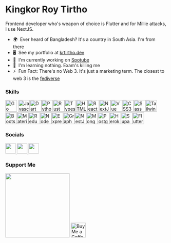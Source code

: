 Kingkor Roy Tirtho
===================================

Frontend developer who's weapon of choice is Flutter and for Millie attacks, I use NextJS.

* 🌍  Ever heard of Bangladesh? It's a country in South Asia. I'm from there
* 🖥️  See my portfolio at [krtirtho.dev](https://krtirtho.dev)
* 🚀  I'm currently working on [Spotube](http://github.com/KRTirtho/spotube)
* 🧠  I'm learning nothing. Exam's killing me
* ⚡  Fun Fact: There's no Web 3. It's just a marketing term. The closest to web 3 is the [fediverse](https://fediverse.party/)


### Skills

<p align="left">
  <a href="https://go.dev/doc/" target="_blank" rel="noreferrer">
    <img src="https://raw.githubusercontent.com/danielcranney/readme-generator/main/public/icons/skills/go-colored.svg" width="36" height="36" alt="Go" />
  </a>
  <a href="https://developer.mozilla.org/en-US/docs/Web/JavaScript" target="_blank" rel="noreferrer">
    <img src="https://raw.githubusercontent.com/danielcranney/readme-generator/main/public/icons/skills/javascript-colored.svg" width="36" height="36" alt="Javascript" /></a
  ><a href="https://dart.dev/" target="_blank" rel="noreferrer"
    ><img src="https://raw.githubusercontent.com/danielcranney/readme-generator/main/public/icons/skills/dart-colored.svg" width="36" height="36" alt="Dart" /></a
  ><a href="https://www.python.org/" target="_blank" rel="noreferrer"
    ><img src="https://raw.githubusercontent.com/danielcranney/readme-generator/main/public/icons/skills/python-colored.svg" width="36" height="36" alt="Python" /></a
  ><a href="https://www.rust-lang.org/" target="_blank" rel="noreferrer"
    ><img src="https://raw.githubusercontent.com/danielcranney/readme-generator/main/public/icons/skills/rust-colored.svg" width="36" height="36" alt="Rust" /></a
  ><a href="https://www.typescriptlang.org/" target="_blank" rel="noreferrer"
    ><img src="https://raw.githubusercontent.com/danielcranney/readme-generator/main/public/icons/skills/typescript-colored.svg" width="36" height="36" alt="Typescript" /></a
  ><a href="https://developer.mozilla.org/en-US/docs/Glossary/HTML5" target="_blank" rel="noreferrer"
    ><img src="https://raw.githubusercontent.com/danielcranney/readme-generator/main/public/icons/skills/html5-colored.svg" width="36" height="36" alt="HTML5" /></a
  ><a href="https://reactjs.org/" target="_blank" rel="noreferrer"
    ><img src="https://raw.githubusercontent.com/danielcranney/readme-generator/main/public/icons/skills/react-colored.svg" width="36" height="36" alt="React" /></a
  ><a href="https://nextjs.org/docs" target="_blank" rel="noreferrer"
    ><img src="https://raw.githubusercontent.com/danielcranney/readme-generator/main/public/icons/skills/nextjs-colored.svg" width="36" height="36" alt="NextJs" /></a
  ><a href="https://vuejs.org/" target="_blank" rel="noreferrer"
    ><img src="https://raw.githubusercontent.com/danielcranney/readme-generator/main/public/icons/skills/vuejs-colored.svg" width="36" height="36" alt="Vue" /></a
  ><a href="https://www.w3.org/TR/CSS/#css" target="_blank" rel="noreferrer"
    ><img src="https://raw.githubusercontent.com/danielcranney/readme-generator/main/public/icons/skills/css3-colored.svg" width="36" height="36" alt="CSS3" /></a
  ><a href="https://sass-lang.com/" target="_blank" rel="noreferrer"
    ><img src="https://raw.githubusercontent.com/danielcranney/readme-generator/main/public/icons/skills/sass-colored.svg" width="36" height="36" alt="Sass" /></a
  ><a href="https://tailwindcss.com/" target="_blank" rel="noreferrer"
    ><img src="https://raw.githubusercontent.com/danielcranney/readme-generator/main/public/icons/skills/tailwindcss-colored.svg" width="36" height="36" alt="TailwindCSS" /></a
  ><a href="https://getbootstrap.com/" target="_blank" rel="noreferrer"
    ><img src="https://raw.githubusercontent.com/danielcranney/readme-generator/main/public/icons/skills/bootstrap-colored.svg" width="36" height="36" alt="Bootstrap" /></a
  ><a href="https://mui.com/" target="_blank" rel="noreferrer"
    ><img src="https://raw.githubusercontent.com/danielcranney/readme-generator/main/public/icons/skills/materialui-colored.svg" width="36" height="36" alt="Material UI" /></a
  ><a href="https://redux.js.org/" target="_blank" rel="noreferrer"
    ><img src="https://raw.githubusercontent.com/danielcranney/readme-generator/main/public/icons/skills/redux-colored.svg" width="36" height="36" alt="Redux" /></a
  ><a href="https://nodejs.org/en/" target="_blank" rel="noreferrer"
    ><img src="https://raw.githubusercontent.com/danielcranney/readme-generator/main/public/icons/skills/nodejs-colored.svg" width="36" height="36" alt="NodeJS" /></a
  ><a href="https://expressjs.com/" target="_blank" rel="noreferrer"
    ><img src="https://raw.githubusercontent.com/danielcranney/readme-generator/main/public/icons/skills/express-colored.svg" width="36" height="36" alt="Express" /></a
  ><a href="https://graphql.org/" target="_blank" rel="noreferrer"
    ><img src="https://raw.githubusercontent.com/danielcranney/readme-generator/main/public/icons/skills/graphql-colored.svg" width="36" height="36" alt="GraphQL" /></a
  ><a href="https://docs.nestjs.com/" target="_blank" rel="noreferrer"
    ><img src="https://raw.githubusercontent.com/danielcranney/readme-generator/main/public/icons/skills/nestjs-colored.svg" width="36" height="36" alt="NestJS" /></a
  ><a href="https://www.mongodb.com/" target="_blank" rel="noreferrer"
    ><img src="https://raw.githubusercontent.com/danielcranney/readme-generator/main/public/icons/skills/mongodb-colored.svg" width="36" height="36" alt="MongoDB" /></a
  ><a href="https://www.postgresql.org/" target="_blank" rel="noreferrer"
    ><img src="https://raw.githubusercontent.com/danielcranney/readme-generator/main/public/icons/skills/postgresql-colored.svg" width="36" height="36" alt="PostgreSQL" /></a
  ><a href="https://www.heroku.com/" target="_blank" rel="noreferrer"
    ><img src="https://raw.githubusercontent.com/danielcranney/readme-generator/main/public/icons/skills/heroku-colored.svg" width="36" height="36" alt="Heroku" /></a
  ><a href="https://supabase.io/" target="_blank" rel="noreferrer"
    ><img src="https://raw.githubusercontent.com/danielcranney/readme-generator/main/public/icons/skills/supabase-colored.svg" width="36" height="36" alt="Supabase" /></a
  ><a href="https://flutter.dev/" target="_blank" rel="noreferrer"
    ><img src="https://raw.githubusercontent.com/danielcranney/readme-generator/main/public/icons/skills/flutter-colored.svg" width="36" height="36" alt="Flutter"
  /></a>
</p>


### Socials
<p align="left">
   <a href="https://www.dev.to/krtirtho" target="_blank" rel="noreferrer">
     <img src="https://raw.githubusercontent.com/danielcranney/readme-generator/main/public/icons/socials/devdotto.svg" width="32" height="32" />
   </a>
   <a href="https://www.twitter.com/@KrTirtho" target="_blank" rel="noreferrer">
     <img src="https://raw.githubusercontent.com/danielcranney/readme-generator/main/public/icons/socials/twitter.svg" width="32" height="32" />
   </a>
   <a href="https://www.linkedin.com/in/kingkor-roy-tirtho-810b951b4" target="_blank" rel="noreferrer">
     <img src="https://raw.githubusercontent.com/danielcranney/readme-generator/main/public/icons/socials/linkedin.svg" width="32" height="32" />
   </a>
 </p>

### Support Me

<a href="https://www.buymeacoffee.com/krtirtho"><img src="https://cdn.buymeacoffee.com/buttons/v2/default-yellow.png" width="200" /></a>
<a href='https://ko-fi.com/krtirtho' target='_blank'><img height='35' style='border:0px;height:46px;' src='https://az743702.vo.msecnd.net/cdn/kofi3.png?v=0' border='0' alt='Buy Me a Coffee at ko-fi.com' />
